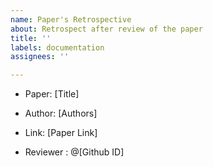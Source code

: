 ```yaml
---
name: Paper's Retrospective
about: Retrospect after review of the paper
title: ''
labels: documentation
assignees: ''

---
```


- Paper: [Title]

- Author: [Authors]

- Link: [Paper Link]

- Reviewer : @[Github ID]
